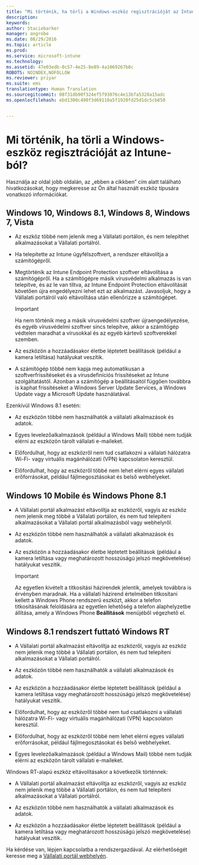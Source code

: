 ```yaml
---
title: "Mi történik, ha törli a Windows-eszköz regisztrációját az Intune-ból? | Microsoft Intune"
description: 
keywords: 
author: Staciebarker
manager: angrobe
ms.date: 08/29/2016
ms.topic: article
ms.prod: 
ms.service: microsoft-intune
ms.technology: 
ms.assetid: 47e03edb-0c57-4e25-8e89-4a1069267b8c
ROBOTS: NOINDEX,NOFOLLOW
ms.reviewer: priyar
ms.suite: ems
translationtype: Human Translation
ms.sourcegitcommit: 08f31db90f324ef5f93076c4e13bfa5328a15adc
ms.openlocfilehash: ebd1300c490f3d69110a5f1920fd25d1dc5cb850


---
```



# Mi történik, ha törli a Windows-eszköz regisztrációját az Intune-ból?

Használja az oldal jobb oldalán, az „ebben a cikkben” cím alatt található hivatkozásokat, hogy megkeresse az Ön által használt eszköz típusára vonatkozó információkat.


## Windows 10, Windows 8.1, Windows 8, Windows 7, Vista

-   Az eszköz többé nem jelenik meg a Vállalati portálon, és nem telepíthet alkalmazásokat a Vállalati portálról.

-   Ha telepítette az Intune ügyfélszoftvert, a rendszer eltávolítja a számítógépről.

-   Megtörténik az Intune Endpoint Protection szoftver eltávolítása a számítógépről. Ha a számítógépre másik vírusvédelmi alkalmazás is van telepítve, és az le van tiltva, az Intune Endpoint Protection eltávolítását követően újra engedélyezni lehet ezt az alkalmazást. Javasoljuk, hogy a Vállalati portálról való eltávolítása után ellenőrizze a számítógépet.

    > [!IMPORTANT]
    > Ha nem történik meg a másik vírusvédelmi szoftver újraengedélyezése, és egyéb vírusvédelmi szoftver sincs telepítve, akkor a számítógép védtelen maradhat a vírusokkal és az egyéb kártevő szoftverekkel szemben.

-   Az eszközön a hozzáadásakor életbe léptetett beállítások (például a kamera letiltása) hatályukat veszítik.

-   A számítógép többé nem kapja meg automatikusan a szoftverfrissítéseket és a vírusdefiníciós frissítéseket az Intune szolgáltatástól. Azonban a számítógép a beállításaitól függően továbbra is kaphat frissítéseket a Windows Server Update Services, a Windows Update vagy a Microsoft Update használatával.

Ezenkívül Windows 8.1 esetén:

-   Az eszközön többé nem használhatók a vállalati alkalmazások és adatok.

-   Egyes levelezőalkalmazások (például a Windows Mail) többé nem tudják elérni az eszközön tárolt vállalati e-maileket.

-   Előfordulhat, hogy az eszközről nem tud csatlakozni a vállalati hálózatra Wi-Fi- vagy virtuális magánhálózati (VPN) kapcsolaton keresztül.

-   Előfordulhat, hogy az eszközről többé nem lehet elérni egyes vállalati erőforrásokat, például fájlmegosztásokat és belső webhelyeket.

## Windows 10 Mobile és Windows Phone 8.1

-   A Vállalati portál alkalmazást eltávolítja az eszközről, vagyis az eszköz nem jelenik meg többé a Vállalati portálon, és nem tud telepíteni alkalmazásokat a Vállalati portál alkalmazásból vagy webhelyről.

-   Az eszközön többé nem használhatók a vállalati alkalmazások és adatok.

-   Az eszközön a hozzáadásakor életbe léptetett beállítások (például a kamera letiltása vagy meghatározott hosszúságú jelszó megkövetelése) hatályukat veszítik.

    > [!IMPORTANT]
    > Az egyetlen kivételt a titkosítási házirendek jelentik, amelyek továbbra is érvényben maradnak. Ha a vállalati házirend értelmében titkosítani kellett a Windows Phone rendszerű eszközt, akkor a telefon titkosításának feloldására az egyetlen lehetőség a telefon alaphelyzetbe állítása, amely a Windows Phone **Beállítások** menüjéből végezhető el.

## Windows 8.1 rendszert futtató Windows RT

-   A Vállalati portál alkalmazást eltávolítja az eszközről, vagyis az eszköz nem jelenik meg többé a Vállalati portálon, és nem tud telepíteni alkalmazásokat a Vállalati portálról.

-   Az eszközön többé nem használhatók a vállalati alkalmazások és adatok.

-   Az eszközön a hozzáadásakor életbe léptetett beállítások (például a kamera letiltása vagy meghatározott hosszúságú jelszó megkövetelése) hatályukat veszítik.

-   Előfordulhat, hogy az eszközről többé nem tud csatlakozni a vállalati hálózatra Wi-Fi- vagy virtuális magánhálózati (VPN) kapcsolaton keresztül.

-   Előfordulhat, hogy az eszközről többé nem lehet elérni egyes vállalati erőforrásokat, például fájlmegosztásokat és belső webhelyeket.

-   Egyes levelezőalkalmazások (például a Windows Mail) többé nem tudják elérni az eszközön tárolt vállalati e-maileket.

Windows RT-alapú eszköz eltávolításakor a következők történnek:

-   A Vállalati portál alkalmazást eltávolítja az eszközről, vagyis az eszköz nem jelenik meg többé a Vállalati portálon, és nem tud telepíteni alkalmazásokat a Vállalati portálról.

-   Az eszközön többé nem használhatók a vállalati alkalmazások és adatok.

-   Az eszközön a hozzáadásakor életbe léptetett beállítások (például a kamera letiltása vagy meghatározott hosszúságú jelszó megkövetelése) hatályukat veszítik.

Ha kérdése van, lépjen kapcsolatba a rendszergazdával. Az elérhetőségét keresse meg a [Vállalati portál webhelyén](http://portal.manage.microsoft.com).




<!--HONumber=Oct16_HO2-->


